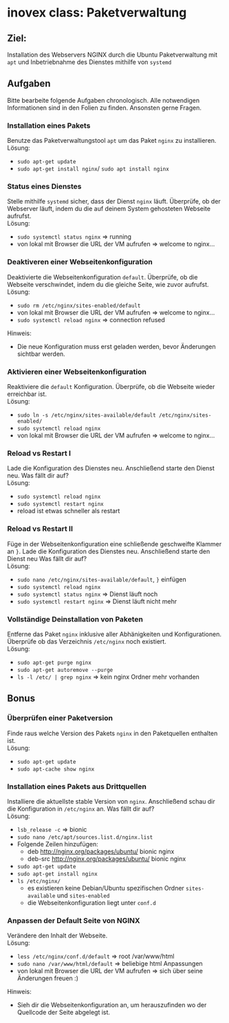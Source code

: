 # inovex class: Paketverwaltung

## Ziel:

Installation des Webservers NGINX durch die Ubuntu Paketverwaltung mit `apt` und Inbetriebnahme des Dienstes mithilfe von `systemd`

## Aufgaben

Bitte bearbeite folgende Aufgaben chronologisch. Alle notwendigen Informationen sind in den Folien zu finden. Ansonsten gerne Fragen.

### Installation eines Pakets

Benutze das Paketverwaltungstool `apt` um das Paket `nginx` zu installieren.  
Lösung:
- `sudo apt-get update`
- `sudo apt-get install nginx`/ `sudo apt install nginx`

### Status eines Dienstes

Stelle mithilfe `systemd` sicher, dass der Dienst `nginx` läuft.
Überprüfe, ob der Webserver läuft, indem du die auf deinem System gehosteten Webseite aufrufst.  
Lösung:
- `sudo systemctl status nginx` => running
- von lokal mit Browser die URL der VM aufrufen => welcome to nginx...

### Deaktiveren einer Webseitenkonfiguration

Deaktivierte die Webseitenkonfiguration `default`.
Überprüfe, ob die Webseite verschwindet, indem du die gleiche Seite, wie zuvor aufrufst.  
Lösung:
- `sudo rm /etc/nginx/sites-enabled/default`
- von lokal mit Browser die URL der VM aufrufen => welcome to nginx...
- `sudo systemctl reload nginx` => connection refused


Hinweis:
* Die neue Konfiguration muss erst geladen werden, bevor Änderungen sichtbar werden.

### Aktivieren einer Webseitenkonfiguration

Reaktiviere die `default` Konfiguration.
Überprüfe, ob die Webseite wieder erreichbar ist.  
Lösung:
- `sudo ln -s /etc/nginx/sites-available/default /etc/nginx/sites-enabled/`
- `sudo systemctl reload nginx`
- von lokal mit Browser die URL der VM aufrufen => welcome to nginx...

### Reload vs Restart I

Lade die Konfiguration des Dienstes neu.
Anschließend starte den Dienst neu.
Was fällt dir auf?  
Lösung:
- `sudo systemctl reload nginx`
- `sudo systemctl restart nginx`
- reload ist etwas schneller als restart

### Reload vs Restart II

Füge in der Webseitenkonfiguration eine schließende geschweifte Klammer an `}`.
Lade die Konfiguration des Dienstes neu.
Anschließend starte den Dienst neu
Was fällt dir auf?  
Lösung:
- `sudo nano /etc/nginx/sites-available/default`, `}` einfügen
- `sudo systemctl reload nginx`
- `sudo systemctl status nginx` => Dienst läuft noch
- `sudo systemctl restart nginx` => Dienst läuft nicht mehr

### Vollständige Deinstallation von Paketen

Entferne das Paket `nginx` inklusive aller Abhänigkeiten und Konfigurationen.
Überprüfe ob das Verzeichnis `/etc/nginx` noch existiert.  
Lösung:
- `sudo apt-get purge nginx`
- `sudo apt-get autoremove --purge`
- `ls -l /etc/ | grep nginx` => kein nginx Ordner mehr vorhanden

## Bonus

### Überprüfen einer Paketversion
Finde raus welche Version des Pakets `nginx` in den Paketquellen enthalten ist.  
Lösung:
- `sudo apt-get update`
- `sudo apt-cache show nginx`

### Installation eines Pakets aus Drittquellen
Installiere die aktuellste stable Version von `nginx`.
Anschließend schau dir die Konfiguration in `/etc/nginx` an.
Was fällt dir auf?  
Lösung:
- `lsb_release -c` => bionic
- `sudo nano /etc/apt/sources.list.d/nginx.list`
- Folgende Zeilen hinzufügen:
    - deb http://nginx.org/packages/ubuntu/ bionic nginx
    - deb-src http://nginx.org/packages/ubuntu/ bionic nginx
- `sudo apt-get update`
- `sudo apt-get install nginx`
- `ls /etc/nginx/`
    - es existieren keine Debian/Ubuntu spezifischen Ordner `sites-available` und `sites-enabled`
    - die Webseitenkonfiguration liegt unter `conf.d`

### Anpassen der Default Seite von NGINX
Verändere den Inhalt der Webseite.  
Lösung:
- `less /etc/nginx/conf.d/default` => root /var/www/html
- `sudo nano /var/www/html/default` => beliebige html Anpassungen
- von lokal mit Browser die URL der VM aufrufen => sich über seine Änderungen freuen :)

Hinweis:
* Sieh dir die Webseitenkonfiguration an, um herauszufinden wo der Quellcode der Seite abgelegt ist.
